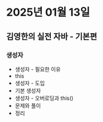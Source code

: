# 2025년 01월 13일

## 김영한의 실전 자바 - 기본편

### 생성자

- 생성자 - 필요한 이유
- this
- 생성자 - 도입
- 기본 생성자
- 생성자 - 오버로딩과 this()
- 문제와 풀이
- 정리
